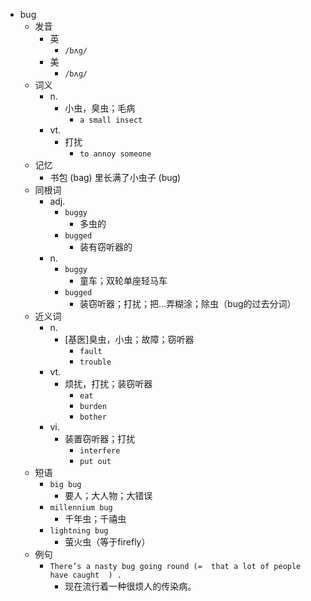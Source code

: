 - bug
  - 发音
    - 英
      - `/bʌg/`
    - 美
      - `/bʌɡ/`
  - 词义
    - n.
      - 小虫，臭虫；毛病
        - `a small insect`
    - vt.
      - 打扰
        - `to annoy someone`
  - 记忆
    - 书包 (bag) 里长满了小虫子 (bug)
  - 同根词
    - adj.
      - `buggy`
        - 多虫的
      - `bugged`
        - 装有窃听器的
    - n.
      - `buggy`
        - 童车；双轮单座轻马车
      - `bugged`
        - 装窃听器；打扰；把…弄糊涂；除虫（bug的过去分词）
  - 近义词
    - n.
      - [基医]臭虫，小虫；故障；窃听器
        - `fault`
        - `trouble`
    - vt.
      - 烦扰，打扰；装窃听器
        - `eat`
        - `burden`
        - `bother`
    - vi.
      - 装置窃听器；打扰
        - `interfere`
        - `put out`
  - 短语
    - `big bug`
      - 要人；大人物；大错误 
    - `millennium bug`
      - 千年虫；千禧虫 
    - `lightning bug`
      - 萤火虫（等于firefly） 
  - 例句
    - `There’s a nasty bug going round (=  that a lot of people have caught  ) .`
      - 现在流行着一种很烦人的传染病。

